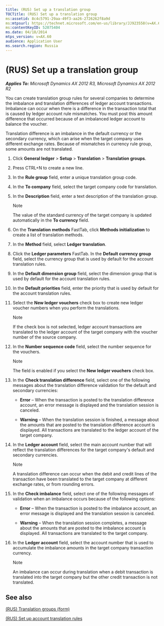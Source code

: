```yaml
---
title: (RUS) Set up a translation group
TOCTitle: (RUS) Set up a translation group
ms:assetid: 8c4c5791-29aa-49f3-aa26-2726262f8a9d
ms:mtpsurl: https://technet.microsoft.com/en-us/library/JJ923558(v=AX.60)
ms:contentKeyID: 52075404
ms.date: 04/18/2014
mtps_version: v=AX.60
audience: Application User
ms.search.region: Russia
---
```


# (RUS) Set up a translation group 


_**Applies To:** Microsoft Dynamics AX 2012 R3, Microsoft Dynamics AX 2012 R2_

You can create translation group rules for several companies to determine the imbalance and translation differences of ledger account transactions. Imbalance can occur when there is a difference in the transaction total that is caused by ledger account rule mismatches. You must post this amount difference that occurred because of an imbalanced ledger account to balance the voucher.

Translation difference is an imbalance in the default currency or the secondary currency, which can arise when the target company uses different exchange rates. Because of mismatches in currency rule group, some amounts are not translated.

1.  Click **General ledger** \> **Setup** \> **Translation** \> **Translation groups**.

2.  Press CTRL+N to create a new line.

3.  In the **Rule group** field, enter a unique translation group code.

4.  In the **To company** field, select the target company code for translation.

5.  In the **Description** field, enter a text description of the translation group.
    

    > [!NOTE]
    > <P>The value of the standard currency of the target company is updated automatically in the <STRONG>To currency</STRONG> field.</P>



6.  On the **Translation methods** FastTab, click **Methods initialization** to create a list of translation methods.

7.  In the **Method** field, select **Ledger translation**.

8.  Click the **Ledger parameters** FastTab. In the **Default currency group** field, select the currency group that is used by default for the account translation rules.

9.  In the **Default dimension group** field, select the dimension group that is used by default for the account translation rules.

10. In the **Default priorities** field, enter the priority that is used by default for the account translation rules.

11. Select the **New ledger vouchers** check box to create new ledger voucher numbers when you perform the translations.
    

    > [!NOTE]
    > <P>If the check box is not selected, ledger account transactions are translated to the ledger account of the target company with the voucher number of the source company.</P>



12. In the **Number sequence code** field, select the number sequence for the vouchers.
    

    > [!NOTE]
    > <P>The field is enabled if you select the <STRONG>New ledger vouchers</STRONG> check box.</P>



13. In the **Check translation difference** field, select one of the following messages about the translation difference validation for the default and secondary currencies:
    
      - **Error** – When the transaction is posted to the translation difference account, an error message is displayed and the translation session is canceled.
    
      - **Warning** – When the translation session is finished, a message about the amounts that are posted to the translation difference account is displayed. All transactions are translated to the ledger account of the target company.

14. In the **Ledger account** field, select the main account number that will reflect the translation differences for the target company's default and secondary currencies.
    

    > [!NOTE]
    > <P>A translation difference can occur when the debit and credit lines of the transaction have been translated to the target company at different exchange rates, or from rounding errors.</P>



15. In the **Check imbalance** field, select one of the following messages of validation when an imbalance occurs because of the following options:
    
      - **Error** – When the transaction is posted to the imbalance account, an error message is displayed and the translation session is canceled.
    
      - **Warning** – When the translation session completes, a message about the amounts that are posted to the imbalance account is displayed. All transactions are translated to the target company.

16. In the **Ledger account** field, select the account number that is used to accumulate the imbalance amounts in the target company transaction currency.
    

    > [!NOTE]
    > <P>An imbalance can occur during translation when a debit transaction is translated into the target company but the other credit transaction is not translated.</P>



## See also

[(RUS) Translation groups (form)](https://technet.microsoft.com/en-us/library/jj923574\(v=ax.60\))

[(RUS) Set up account translation rules](rus-set-up-account-translation-rules.md)

  


